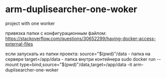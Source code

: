 # arm-duplisearcher-one-woker
project with one worker


привязка папки с конфигурационным файлом:
https://stackoverflow.com/questions/30652299/having-docker-access-external-files


если запускать из папки проекта:
source="$(pwd)"/data - папка на сервере
target=/app/data - папка внутри контейнера
sudo docker run --mount type=bind,source="$(pwd)"/data,target=/app/data -it arm-duplisearcher-one-woker

